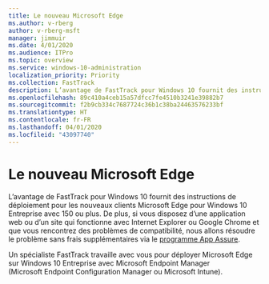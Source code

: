 ```yaml
---
title: Le nouveau Microsoft Edge
ms.author: v-rberg
author: v-rberg-msft
manager: jimmuir
ms.date: 4/01/2020
ms.audience: ITPro
ms.topic: overview
ms.service: windows-10-administration
localization_priority: Priority
ms.collection: FastTrack
description: L’avantage de FastTrack pour Windows 10 fournit des instructions de déploiement pour les nouveaux clients Microsoft Edge pour Windows 10 Entreprise avec 150 ou plus.
ms.openlocfilehash: 89c410a4ceb15a57dfcc7fe4510b3241e39882b7
ms.sourcegitcommit: f2b9cb334c7687724c36b1c38ba24463576233bf
ms.translationtype: HT
ms.contentlocale: fr-FR
ms.lasthandoff: 04/01/2020
ms.locfileid: "43097740"
---
```

# <a name="the-new-microsoft-edge"></a>Le nouveau Microsoft Edge

L’avantage de FastTrack pour Windows 10 fournit des instructions de déploiement pour les nouveaux clients Microsoft Edge pour Windows 10 Entreprise avec 150 ou plus. De plus, si vous disposez d’une application web ou d’un site qui fonctionne avec Internet Explorer ou Google Chrome et que vous rencontrez des problèmes de compatibilité, nous allons résoudre le problème sans frais supplémentaires via le [programme App Assure](Win-10-app-assure.md).

Un spécialiste FastTrack travaille avec vous pour déployer Microsoft Edge sur Windows 10 Entreprise avec Microsoft Endpoint Manager (Microsoft Endpoint Configuration Manager ou Microsoft Intune).


